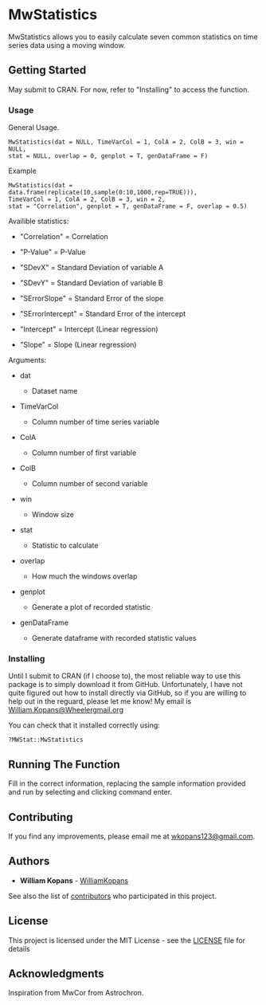 # MwStatistics

MwStatistics allows you to easily calculate seven common statistics on time series data using a moving window.

## Getting Started

May submit to CRAN. For now, refer to "Installing" to access the function.

### Usage

General Usage.
```
MwStatistics(dat = NULL, TimeVarCol = 1, ColA = 2, ColB = 3, win = NULL,
stat = NULL, overlap = 0, genplot = T, genDataFrame = F)
```
Example
```
MwStatistics(dat = data.frame(replicate(10,sample(0:10,1000,rep=TRUE))),
TimeVarCol = 1, ColA = 2, ColB = 3, win = 2,
stat = "Correlation", genplot = T, genDataFrame = F, overlap = 0.5)

```
Availible statistics: 
- "Correlation" = Correlation

 - "P-Value" = P-Value

 - "SDevX" = Standard Deviation of variable A

 - "SDevY" = Standard Deviation of variable B

 - "SErrorSlope" = Standard Error of the slope

 - "SErrorIntercept" = Standard Error of the intercept

 - "Intercept" = Intercept (Linear regression)

 - "Slope" = Slope (Linear regression)

Arguments:

 - dat
    - Dataset name

 - TimeVarCol
    - Column number of time series variable

 - ColA
    - Column number of first variable

 - ColB
     - Column number of second variable

 - win
     - Window size

 - stat
     - Statistic to calculate

 - overlap
     - How much the windows overlap

 - genplot
     - Generate a plot of recorded statistic

 - genDataFrame
     - Generate dataframe with recorded statistic values

 

### Installing

Until I submit to CRAN (if I choose to), the most reliable way to use this package is to simply download it from GitHub. Unfortunately, I have not quite figured out how to install directly via GitHub, so if you are willing to help out in the reguard, please let me know! My email is William.Kopans@Wheelergmail.org


You can check that it installed correctly using:
```
?MWStat::MwStatistics
```

## Running The Function

Fill in the correct information, replacing the sample information provided and run by selecting and clicking command enter.


## Contributing

If you find any improvements, please email me at wkopans123@gmail.com. 


## Authors

* **William Kopans** - [WilliamKopans](https://github.com/WilliamKopans)

See also the list of [contributors](https://github.com/WilliamKopans/MwStatistics/graphs/contributors) who participated in this project.

## License

This project is licensed under the MIT License - see the [LICENSE](https://github.com/WilliamKopans/MwStat/blob/master/LICENSE) file for details

## Acknowledgments
Inspiration from MwCor from Astrochron.
